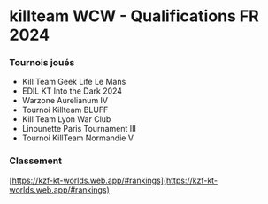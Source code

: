 # killteam WCW - Qualifications FR 2024

### Tournois joués

- Kill Team Geek Life Le Mans
- EDIL KT Into the Dark 2024
- Warzone Aurelianum IV
- Tournoi Killteam BLUFF
- Kill Team Lyon War Club
- Linounette Paris Tournament III
- Tournoi KillTeam Normandie V


### Classement

[https://kzf-kt-worlds.web.app/#rankings](https://kzf-kt-worlds.web.app/#rankings)
